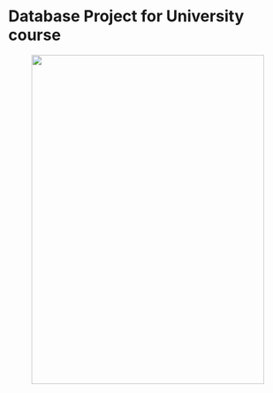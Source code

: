 # Database Project for University course
<p align="center">
    <img align="center" width="421" height="595" src="">
  </p>
